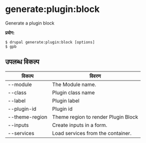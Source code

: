 # generate:plugin:block
Generate a plugin block

**प्रयोग:**
```
$ drupal generate:plugin:block [options]
$ gpb  
```

## उपलब्ध विकल्प
विकल्प | विवरण
-------|-------------
--module | The Module name.
--class | Plugin class name
--label | Plugin label
--plugin-id | Plugin id
--theme-region | Theme region to render Plugin Block
--inputs | Create inputs in a form.
--services | Load services from the container.
